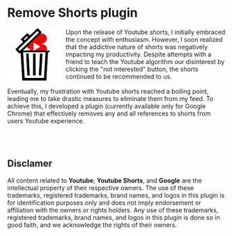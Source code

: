# Remove Shorts plugin 
<img src="./icons/124.png" alt="Remove Shorts plugin icon" style="vertical-align: top; margin: 0px 10px 10px 0px; float: left;">
Upon the release of Youtube shorts, I initially embraced the concept with enthusiasm. However, I soon realized that the addictive nature of shorts was negatively impacting my productivity. Despite attempts with a friend to teach the Youtube algorithm our disinterest by clicking the "not interested" button, the shorts continued to be recommended to us. </br>
</br>
Eventually, my frustration with Youtube shorts reached a boiling point, leading me to take drastic measures to eliminate them from my feed. To achieve this, I developed a plugin (currently available only for Google Chrome) that effectively removes any and all references to shorts from users Youtube experience.

<br><br>
## Disclamer
All content related to **Youtube**, **Youtube Shorts**, and **Google** are the intellectual property of their respective owners. The use of these trademarks, registered trademarks, brand names, and logos in this plugin is for identification purposes only and does not imply endorsement or affiliation with the owners or rights holders. Any use of these trademarks, registered trademarks, brand names, and logos in this plugin is done so in good faith, and we acknowledge the rights of their owners.
